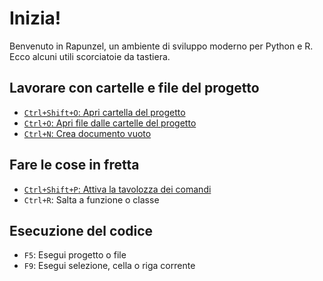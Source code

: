 # Inizia!

Benvenuto in Rapunzel, un ambiente di sviluppo moderno per Python e R. Ecco alcuni utili scorciatoie da tastiera.


## Lavorare con cartelle e file del progetto

- [`Ctrl+Shift+O`: Apri cartella del progetto](opensesame://event.rapunzel_welcome_open_folders)
- [`Ctrl+O`: Apri file dalle cartelle del progetto](opensesame://event.rapunzel_welcome_open_files)
- [`Ctrl+N`: Crea documento vuoto](opensesame://event.ide_new_file)


## Fare le cose in fretta

- [`Ctrl+Shift+P`: Attiva la tavolozza dei comandi](opensesame://event.command_palette_activate)
- `Ctrl+R`: Salta a funzione o classe


## Esecuzione del codice

- `F5`: Esegui progetto o file
- `F9`: Esegui selezione, cella o riga corrente